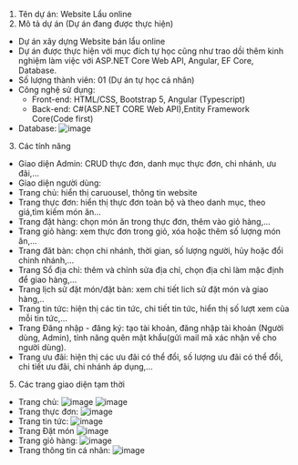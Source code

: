 1. Tên dự án: Website Lẩu online
4. Mô tả dự án (Dự án đang được thực hiện)
- Dự án xây dựng Website bán lẩu online
- Dự án được thực hiện với mục đích tự học cũng như trao dồi thêm kinh nghiệm làm việc với ASP.NET Core Web API, Angular, EF Core, Database.
- Số lượng thành viên: 01 (Dự án tự học cá nhân)
- Công nghệ sử dụng:
   + Front-end: HTML/CSS, Bootstrap 5, Angular (Typescript)
   + Back-end: C#(ASP.NET CORE Web API),Entity Framework Core(Code first)
- Database:
![image](https://github.com/VANTUANKIET1239/DoAnLau-ASP.NetWebApi-Angular/assets/114245376/5c5f3127-71e7-40e6-9ed5-46238e300d31)
3. Các tính năng 
- Giao diện Admin: CRUD thực đơn, danh mục thực đơn, chi nhánh, ưu đãi,...
- Giao diện người dùng:
- Trang chủ: hiển thị caruousel, thông tin website
- Trang thực đơn: hiển thị thực đơn toàn bộ và theo danh mục, theo giá,tìm kiếm món ăn...
- Trang đặt hàng: chọn món ăn trong thực đơn, thêm vào giỏ hàng,...
- Trang giỏ hàng: xem thực đơn trong giỏ, xóa hoặc thêm số lượng món ăn,...
- Trang đăt bàn: chọn chi nhánh, thời gian, số lượng người, hủy hoặc đổi chinh nhánh,... 
- Trang Sổ địa chỉ: thêm và chỉnh sửa địa chỉ, chọn địa chỉ làm mặc định để giao hàng,...
- Trang lịch sử đặt món/đặt bàn: xem chi tiết lich sử đặt món và giao hàng,..
- Trang tin tức: hiện thị các tin tức, chi tiết tin tức, hiển thị số lượt xem của mỗi tin tức,...
- Trang Đăng nhập - đăng ký: tạo tài khoản, đăng nhập tài khoản (Người dùng, Admin), tính năng quên mật khẩu(gửi mail mã xác nhận về cho người dùng).
- Trang ưu đãi: hiện thị các ưu đãi có thể đổi, số lượng ưu đãi có thể đổi, chi tiết ưu đãi, chi nhánh áp dụng,...
5. Các trang giao diện tạm thời
- Trang chủ:
   ![image](https://github.com/VANTUANKIET1239/DoAnLau-ASP.NetWebApi-Angular/assets/114245376/b29abdba-f00b-4490-a683-9601053e67c7)
   ![image](https://github.com/VANTUANKIET1239/DoAnLau-ASP.NetWebApi-Angular/assets/114245376/e7e9049f-8ff6-4acf-ad43-82558cc3adcd)
- Trang thực đơn:
![image](https://github.com/VANTUANKIET1239/DoAnLau-ASP.NetWebApi-Angular/assets/114245376/05604807-b10d-4116-b634-744d1655a363)
- Trang tin tức:
![image](https://github.com/VANTUANKIET1239/DoAnLau-ASP.NetWebApi-Angular/assets/114245376/92c5779f-ad95-4c92-af05-8f8720538fbf)
- Trang Đặt món
![image](https://github.com/VANTUANKIET1239/DoAnLau-ASP.NetWebApi-Angular/assets/114245376/b290da61-588b-44d9-9ada-0e7bd314fc03)
- Trang giỏ hàng:
![image](https://github.com/VANTUANKIET1239/DoAnLau-ASP.NetWebApi-Angular/assets/114245376/f98ce020-ffc5-4e50-bdd2-662efa359312)
- Trang thông tin cá nhân:
![image](https://github.com/VANTUANKIET1239/DoAnLau-ASP.NetWebApi-Angular/assets/114245376/af534a6f-7e13-4a5f-88b9-b9c674723a48)



